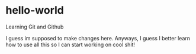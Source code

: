 # hello-world
Learning Git and Github

I guess im supposed to make changes here.
Anyways, I guess I better learn how to use all this so I can start working on cool shit!
